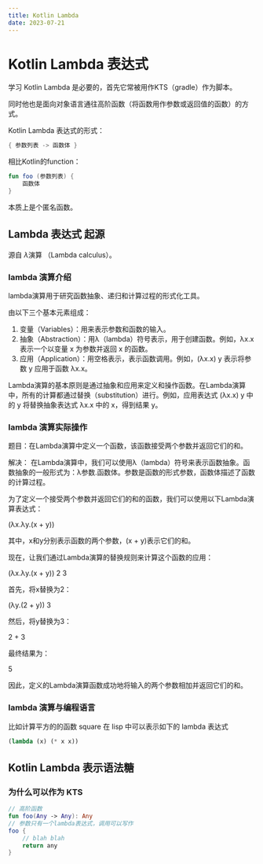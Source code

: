 ```yaml
---
title: Kotlin Lambda
date: 2023-07-21
---
```


# Kotlin Lambda 表达式

学习 Kotlin Lambda 是必要的，首先它常被用作KTS（gradle）作为脚本。

同时他也是面向对象语言通往高阶函数（将函数用作参数或返回值的函数）的方式。

Kotlin Lambda 表达式的形式：

```kotlin
{ 参数列表 -> 函数体 }
```

相比Kotlin的function：

```kotlin
fun foo (参数列表) {
    函数体
} 
```

本质上是个匿名函数。

## Lambda 表达式 起源

源自 $\lambda$演算 （Lambda calculus）。

### lambda 演算介绍

lambda演算用于研究函数抽象、递归和计算过程的形式化工具。

由以下三个基本元素组成：

1. 变量（Variables）：用来表示参数和函数的输入。
2. 抽象（Abstraction）：用λ（lambda）符号表示，用于创建函数。例如，λx.x 表示一个以变量 x 为参数并返回 x 的函数。
3. 应用（Application）：用空格表示，表示函数调用。例如，(λx.x) y 表示将参数 y 应用于函数 λx.x。

Lambda演算的基本原则是通过抽象和应用来定义和操作函数。在Lambda演算中，所有的计算都通过替换（substitution）进行。例如，应用表达式 (λx.x) y 中的 y 将替换抽象表达式 λx.x 中的 x，得到结果 y。

### lambda 演算实际操作

题目：在Lambda演算中定义一个函数，该函数接受两个参数并返回它们的和。

解决： 在Lambda演算中，我们可以使用λ（lambda）符号来表示函数抽象。函数抽象的一般形式为：λ参数.函数体。参数是函数的形式参数，函数体描述了函数的计算过程。

为了定义一个接受两个参数并返回它们的和的函数，我们可以使用以下Lambda演算表达式：

(λx.λy.(x + y))

其中，x和y分别表示函数的两个参数，(x + y)表示它们的和。

现在，让我们通过Lambda演算的替换规则来计算这个函数的应用：

(λx.λy.(x + y)) 2 3

首先，将x替换为2：

(λy.(2 + y)) 3

然后，将y替换为3：

2 + 3

最终结果为：

5

因此，定义的Lambda演算函数成功地将输入的两个参数相加并返回它们的和。

### lambda 演算与编程语言

比如计算平方的的函数 square 在 lisp 中可以表示如下的 lambda 表达式

```lisp
(lambda (x) (* x x))
```

## Kotlin Lambda 表示语法糖

### 为什么可以作为 KTS

```kotlin
// 高阶函数
fun foo(Any -> Any): Any
// 参数只有一个lambda表达式，调用可以写作
foo {
    // blah blah
    return any
}
```

